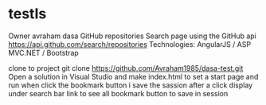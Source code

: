 # testIs
Owner avraham dasa
GitHub repositories Search page using the GitHub api https://api.github.com/search/repositories
Technologies: AngularJS / ASP MVC.NET / Bootstrap

clone to project git clone  https://github.com/Avraham1985/dasa-test.git
Open a solution in Visual Studio and make index.html to set a start page and run 
when click the bookmark button i save the sassion after a click display under search bar link to see all bookmark button to save in session
